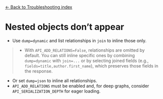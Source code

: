[← Back to Troubleshooting index](index.md)

# Nested objects don’t appear
- Use `dump=dynamic` and list relationships in `join` to inline those only.
> - With `API_ADD_RELATIONS=False`, relationships are omitted by default. You
>     can still inline specific ones by combining `dump=dynamic` with
>     `join=...` or by selecting joined fields (e.g., `fields=title,author.first_name`),
>     which preserves those fields in the response.
- Or set `dump=json` to inline all relationships.
- `API_ADD_RELATIONS` must be enabled and, for deep graphs, consider
    `API_SERIALIZATION_DEPTH` for eager loading.


